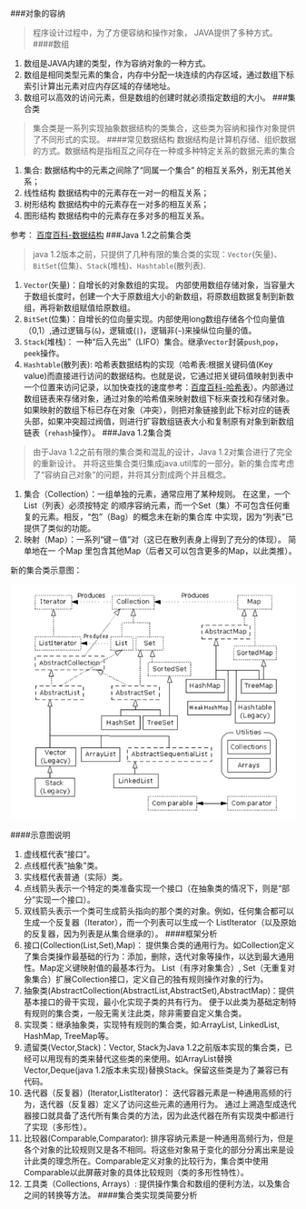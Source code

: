 ###对象的容纳
> 程序设计过程中，为了方便容纳和操作对象， JAVA提供了多种方式。
####数组
1. 数组是JAVA内建的类型，作为容纳对象的一种方式。
2. 数组是相同类型元素的集合，内存中分配一块连续的内存区域，通过数组下标索引计算出元素对应内存区域的存储地址。
3. 数组可以高效的访问元素，但是数组的创建时就必须指定数组的大小。
###集合类
> 集合类是一系列实现抽象数据结构的类集合，这些类为容纳和操作对象提供了不同形式的实现。
####常见数据结构
>数据结构是计算机存储、组织数据的方式。数据结构是指相互之间存在一种或多种特定关系的数据元素的集合

1. 集合: 
	数据结构中的元素之间除了“同属一个集合” 的相互关系外，别无其他关系；
2. 线性结构
	数据结构中的元素存在一对一的相互关系；
3. 树形结构
	数据结构中的元素存在一对多的相互关系；
4. 图形结构
	数据结构中的元素存在多对多的相互关系。

参考：
[百度百科-数据结构](https://baike.baidu.com/item/%E6%95%B0%E6%8D%AE%E7%BB%93%E6%9E%84/1450#5 "百度百科-数据结构")
###Java 1.2之前集合类
>java 1.2版本之前，只提供了几种有限的集合类的实现：`Vector`(矢量)、`BitSet`(位集)、`Stack`(堆栈)、`Hashtable`(散列表).

1. `Vector`(矢量)：自增长的对象数组的实现。 内部使用数组存储对象，当容量大于数组长度时，创建一个大于原数组大小的新数组，将原数组数据复制到新数组，再将新数组赋值给原数组。
2. `BitSet`(位集)：自增长的位向量实现。内部使用long数组存储各个位向量值（0,1）,通过逻辑与(`&`)，逻辑或(`|`)，逻辑非(`~`)来操纵位向量的值。
3. `Stack`(堆栈)： 一种“后入先出”（LIFO）集合。继承`Vector`封装`push`,`pop`，`peek`操作。
4. `Hashtable`(散列表): 哈希表数据结构的实现（哈希表:根据关键码值(Key value)而直接进行访问的数据结构。也就是说，它通过把关键码值映射到表中一个位置来访问记录，以加快查找的速度参考：[百度百科-哈希表](https://baike.baidu.com/item/%E5%93%88%E5%B8%8C%E8%A1%A8/5981869?fr=aladdin "百度百科-哈希表")）。内部通过数组链表来存储对象，通过对象的哈希值来映射数组下标来查找和存储对象。如果映射的数组下标已存在对象（冲突），则把对象链接到此下标对应的链表头部，如果冲突超过阀值，则进行扩容数组链表大小和复制原有对象到新数组链表（`rehash`操作）。
###Java 1.2集合类
>由于Java 1.2之前有限的集合类和混乱的设计，Java 1.2对集合进行了完全的重新设计。 并将这些集合类归集成java.util库的一部分。新的集合库考虑了“容纳自己对象”的问题，并将其分割成两个并且概念。

1. 集合（Collection）：一组单独的元素，通常应用了某种规则。 在这里，一个 List（列表）必须按特定
的顺序容纳元素，而一个Set（集）不可包含任何重复的元素。相反，“包”（Bag）的概念未在新的集合库
中实现，因为“列表”已提供了类似的功能。
2. 映射（Map）：一系列“键－值”对（这已在散列表身上得到了充分的体现）。 简单地在一
个Map 里包含其他Map（后者又可以包含更多的Map，以此类推）。

新的集合类示意图：

![Collections](Collections.png)

####示意图说明
1. 虚线框代表“接口”。
2. 点线框代表“抽象”类。
3. 实线框代表普通（实际）类。
4. 点线箭头表示一个特定的类准备实现一个接口（在抽象类的情况下，则是“部分”实现一个接口）。
5. 双线箭头表示一个类可生成箭头指向的那个类的对象。例如，任何集合都可以生成一个反复器（Iterator），而一个列表可以生成一个
ListIterator（以及原始的反复器，因为列表是从集合继承的）。
####框架分析
1. 接口(Collection(List,Set),Map)： 提供集合类的通用行为。如Collection定义了集合类操作最基础的行为：添加，删除，迭代对象等操作，以达到最大通用性。Map定义键映射值的最基本行为。 List（有序对象集合）, Set（无重复对象集合）扩展Collection接口，定义自己的独有规则操作对象的行为。 
2. 抽象类(AbstractCollection(AbstractList,AbstractSet),AbstractMap)：提供基本接口的骨干实现，最小化实现子类的共有行为。 便于以此类为基础定制特有规则的集合类，一般无需关注此类，除非需要自定义集合类。
3. 实现类：继承抽象类，实现特有规则的集合类，如:ArrayList, LinkedList, HashMap, TreeMap等。
4. 遗留类(Vector,Stack)：Vector, Stack为Java 1.2之前版本实现的集合类，已经可以用现有的类来替代这些类的来使用。如ArrayList替换Vector,Deque(java 1.2版本未实现)替换Stack。保留这些类是为了兼容已有代码。
5. 迭代器（反复器）(Iterator,ListIterator)： 迭代容器元素是一种通用高频的行为，迭代器（反复器）定义了访问这些元素的通用行为。 通过上溯造型成迭代器接口就具备了迭代所有集合类的方法，因为此迭代器在所有实现类中都进行了实现（多形性）。
6. 比较器(Comparable,Comparator): 排序容纳元素是一种通用高频行为，但是各个对象的比较规则又是各不相同。将这些对象易于变化的部分分离出来是设计此类的理念所在。Comparable定义对象的比较行为，集合类中使用Comparable以此屏蔽对象的具体比较规则（类的多形性特性）。
7. 工具类（Collections, Arrays）: 提供操作集合和数组的便利方法，以及集合之间的转换等方法。
####集合类实现类简要分析